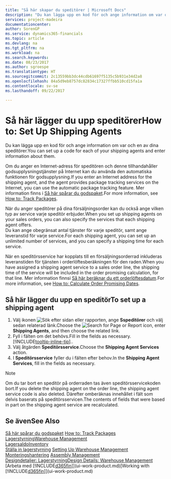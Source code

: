```yaml
---
title: "Så här skapar du speditörer | Microsoft Docs"
description: "Du kan lägga upp en kod för och ange information om var och en av dina speditörer."
services: project-madeira
documentationcenter: 
author: SorenGP
ms.service: dynamics365-financials
ms.topic: article
ms.devlang: na
ms.tgt_pltfrm: na
ms.workload: na
ms.search.keywords: 
ms.date: 08/23/2017
ms.author: sgroespe
ms.translationtype: HT
ms.sourcegitcommit: 2c13559bb3dc44cdb61697f5135c5b931e34d2a8
ms.openlocfilehash: 84a5d9eb8757dc82834c17327ffbb510cd15fa1a
ms.contentlocale: sv-se
ms.lasthandoff: 09/22/2017

---
```

# <a name="how-to-set-up-shipping-agents"></a><span data-ttu-id="9ef08-103">Så här lägger du upp speditörer</span><span class="sxs-lookup"><span data-stu-id="9ef08-103">How to: Set Up Shipping Agents</span></span>
<span data-ttu-id="9ef08-104">Du kan lägga upp en kod för och ange information om var och en av dina speditörer.</span><span class="sxs-lookup"><span data-stu-id="9ef08-104">You can set up a code for each of your shipping agents and enter information about them.</span></span>  

<span data-ttu-id="9ef08-105">Om du anger en Internet-adress för speditören och denne tillhandahåller godsupplysningstjänster på Internet kan du använda den automatiska funktionen för godsupplysning.</span><span class="sxs-lookup"><span data-stu-id="9ef08-105">If you enter an Internet address for the shipping agent, and the agent provides package tracking services on the Internet, you can use the automatic package tracking feature.</span></span> <span data-ttu-id="9ef08-106">Mer information finns i [Så här spårar du godspaket](sales-how-track-packages.md).</span><span class="sxs-lookup"><span data-stu-id="9ef08-106">For more information, see [How to: Track Packages](sales-how-track-packages.md).</span></span>

<span data-ttu-id="9ef08-107">När du anger speditörer på dina försäljningsorder kan du också ange vilken typ av service varje speditör erbjuder.</span><span class="sxs-lookup"><span data-stu-id="9ef08-107">When you set up shipping agents on your sales orders, you can also specify the services that each shipping agent offers.</span></span>  
<span data-ttu-id="9ef08-108">Du kan ange obegränsat antal tjänster för varje speditör, samt ange leveranstid för varje service.</span><span class="sxs-lookup"><span data-stu-id="9ef08-108">For each shipping agent, you can set up an unlimited number of services, and you can specify a shipping time for each service.</span></span>  

<span data-ttu-id="9ef08-109">När en speditörsservice har kopplats till en försäljningsorderrad inkluderas leveranstiden för tjänsten i orderlöftesberäkningen för den raden.</span><span class="sxs-lookup"><span data-stu-id="9ef08-109">When you have assigned a shipping agent service to a sales order line, the shipping time of the service will be included in the order promising calculation, for that line.</span></span> <span data-ttu-id="9ef08-110">Mer information finnsi [Så här beräknar du ett orderlöftesdatum](sales-how-to-calculate-order-promising-dates.md).</span><span class="sxs-lookup"><span data-stu-id="9ef08-110">For more information, see [How to: Calculate Order Promising Dates](sales-how-to-calculate-order-promising-dates.md).</span></span>

## <a name="to-set-up-a-shipping-agent"></a><span data-ttu-id="9ef08-111">Så här lägger du upp en speditör</span><span class="sxs-lookup"><span data-stu-id="9ef08-111">To set up a shipping agent</span></span>  
1.  <span data-ttu-id="9ef08-112">Välj ikonen ![Sök efter sidan eller rapporten](media/ui-search/search_small.png "ikonen Sök efter sidan eller rapporten"), ange **Sspeditörer** och välj sedan relaterad länk.</span><span class="sxs-lookup"><span data-stu-id="9ef08-112">Choose the ![Search for Page or Report](media/ui-search/search_small.png "Search for Page or Report icon") icon, enter **Shipping Agents**, and then choose the related link.</span></span>  
2.  <span data-ttu-id="9ef08-113">Fyll i fälten om det behövs.</span><span class="sxs-lookup"><span data-stu-id="9ef08-113">Fill in the fields as necessary.</span></span> [!INCLUDE[tooltip-inline-tip](includes/tooltip-inline-tip_md.md)]<span data-ttu-id="9ef08-114">.</span><span class="sxs-lookup"><span data-stu-id="9ef08-114">.</span></span>  
3.  <span data-ttu-id="9ef08-115">Välj åtgärden **Speditörsservice**.</span><span class="sxs-lookup"><span data-stu-id="9ef08-115">Choose the **Shipping Agent Services** action.</span></span>
4. <span data-ttu-id="9ef08-116">I **Speditörsservice** fyller du i fälten efter behov.</span><span class="sxs-lookup"><span data-stu-id="9ef08-116">In the **Shipping Agent Services**, fill in the fields as necessary.</span></span>

> [!NOTE]  
>  <span data-ttu-id="9ef08-117">Om du tar bort en speditör på orderraden tas även speditörsservicekoden bort.</span><span class="sxs-lookup"><span data-stu-id="9ef08-117">If you delete the shipping agent on the order line, the shipping agent service code is also deleted.</span></span> <span data-ttu-id="9ef08-118">Därefter omberäknas innehållet i fält som delvis baserats på speditörsservicen.</span><span class="sxs-lookup"><span data-stu-id="9ef08-118">The contents of fields that were based in part on the shipping agent service are recalculated.</span></span>  

## <a name="see-also"></a><span data-ttu-id="9ef08-119">Se även</span><span class="sxs-lookup"><span data-stu-id="9ef08-119">See Also</span></span>
<span data-ttu-id="9ef08-120">[Så här spårar du godspaket](sales-how-track-packages.md)  </span><span class="sxs-lookup"><span data-stu-id="9ef08-120">[How to: Track Packages](sales-how-track-packages.md)  </span></span>  
[<span data-ttu-id="9ef08-121">Lagerstyrning</span><span class="sxs-lookup"><span data-stu-id="9ef08-121">Warehouse Management</span></span>](warehouse-manage-warehouse.md)  
[<span data-ttu-id="9ef08-122">Lagersaldo</span><span class="sxs-lookup"><span data-stu-id="9ef08-122">Inventory</span></span>](inventory-manage-inventory.md)  
<span data-ttu-id="9ef08-123">[Ställa in lagerstyrning](warehouse-setup-warehouse.md)   </span><span class="sxs-lookup"><span data-stu-id="9ef08-123">[Setting Up Warehouse Management](warehouse-setup-warehouse.md)   </span></span>  
<span data-ttu-id="9ef08-124">[Monteringshantering](assembly-assemble-items.md)  </span><span class="sxs-lookup"><span data-stu-id="9ef08-124">[Assembly Management](assembly-assemble-items.md)  </span></span>  
[<span data-ttu-id="9ef08-125">Designdetaljer: Lagerstyrning</span><span class="sxs-lookup"><span data-stu-id="9ef08-125">Design Details: Warehouse Management</span></span>](design-details-warehouse-management.md)  
<span data-ttu-id="9ef08-126">[Arbeta med [!INCLUDE[d365fin](includes/d365fin_md.md)]](ui-work-product.md)</span><span class="sxs-lookup"><span data-stu-id="9ef08-126">[Working with [!INCLUDE[d365fin](includes/d365fin_md.md)]](ui-work-product.md)</span></span>  

